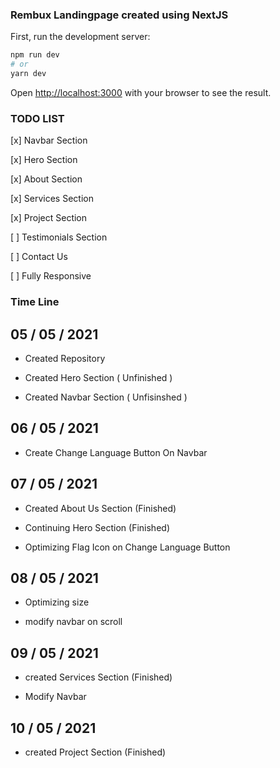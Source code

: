 ### Rembux Landingpage created using NextJS

First, run the development server:

```bash
npm run dev
# or
yarn dev
```

Open [http://localhost:3000](http://localhost:3000) with your browser to see the result.

### TODO LIST

[x] Navbar Section

[x] Hero Section

[x] About Section

[x] Services Section

[x] Project Section

[ ] Testimonials Section

[ ] Contact Us

[ ] Fully Responsive

### Time Line

## 05 / 05 / 2021

- Created Repository

- Created Hero Section ( Unfinished )

- Created Navbar Section ( Unfisinshed )

## 06 / 05 / 2021

- Create Change Language Button On Navbar

## 07 / 05 / 2021

- Created About Us Section (Finished)

- Continuing Hero Section (Finished)

- Optimizing Flag Icon on Change Language Button

## 08 / 05 / 2021

- Optimizing size

- modify navbar on scroll

## 09 / 05 / 2021

- created Services Section (Finished)

- Modify Navbar

## 10 / 05 / 2021

- created Project Section (Finished)
